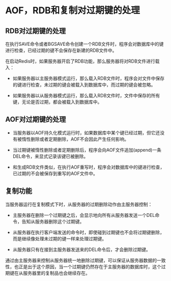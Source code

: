 # AOF，RDB和复制对过期键的处理

## RDB对过期键的处理

在执行SAVE命令或者BGSAVE命令创建一个RDB文件时，程序会对数据库中的键进行检查，已经过期的键不会保存在新建的RDB文件中。

在启动Redis时，如果服务器开启了RDB功能，那么服务器将对RDB文件进行载入：

- 如果服务器以主服务器模式运行，那么载入RDB文件时，程序会对文件中保存的键进行检查，未过期的键会被载入到数据库中，而过期的键会被忽略。

- 如果服务器以从服务器模式运行，那么载入RDB文件时，文件中保存的所有键，无论是否过期，都会被载入到数据库中。

## AOF对过期键的处理

- 当服务器以AOF持久化模式运行时，如果数据库中某个键已经过期，但它还没有被惰性删除或者定期删除，AOF不会因此产生任何影响。

- 当过期键被惰性删除或者定期删除后，程序会向AOF文件追加(append)一条DEL命令，来显式记录该键已被删除。

- 和生成RDB文件类似，在执行AOF重写时，程序会对数据库中的键进行检查，已过期的不会被保存到重写的AOF文件中。

## 复制功能

当服务器运行在复制模式下时，从服务器的过期删除动作由主服务器控制：

- 主服务器在删除一个过期键之后，会显示地向所有从服务器发送一个DEL命令，告知从服务器删除这个过期键。

- 从服务器在执行客户端发送的命令时，即使碰到过期键也不会将过期键删除，而是继续像处理未过期的键一样来处理过期键。

- 从服务器只有在接到主服务器发送来的DEL命令后，才会删除过期键。

通过由主服务器来控制从服务器统一地删除过期键，可以保证从服务器数据的一致性，也正是出于这个原因，当一个过期键仍然存在于主服务器的数据库时，这个过期键在从服务器里的复制品也会继续存在。


